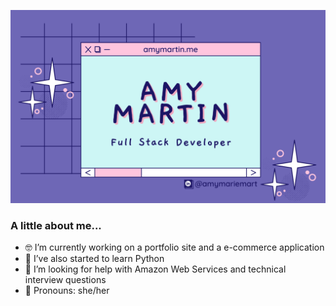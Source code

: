 <p align="center">
  <img src="/images/githubBanner.png" />
</p>

### A little about me...
- 🤓 I’m currently working on a portfolio site and a e-commerce application
- 🌱 I’ve also started to learn Python
- 💭 I’m looking for help with Amazon Web Services and technical interview questions
- 🦋 Pronouns: she/her
